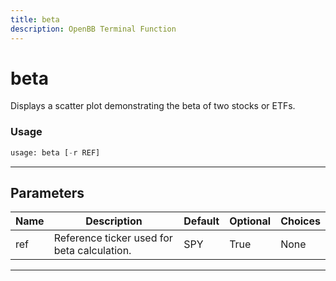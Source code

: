 ```yaml
---
title: beta
description: OpenBB Terminal Function
---
```


# beta

Displays a scatter plot demonstrating the beta of two stocks or ETFs.

### Usage

```python
usage: beta [-r REF]
```

---

## Parameters

| Name | Description | Default | Optional | Choices |
| ---- | ----------- | ------- | -------- | ------- |
| ref | Reference ticker used for beta calculation. | SPY | True | None |
---

